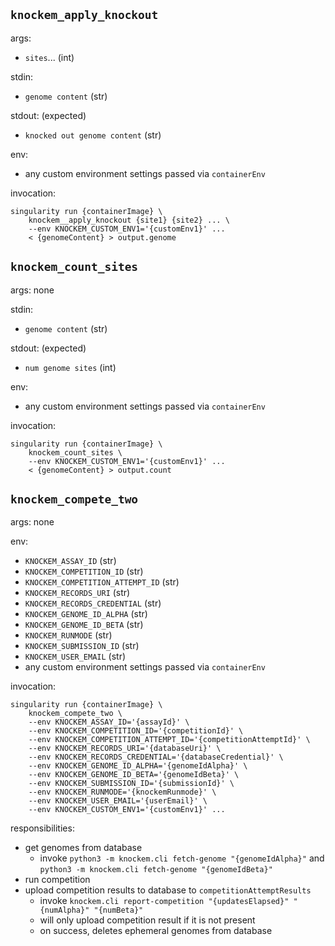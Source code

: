 ## `knockem_apply_knockout`

args:
- `sites`... (int)

stdin:
- `genome content` (str)

stdout: (expected)
- `knocked out genome content` (str)

env:
- any custom environment settings passed via `containerEnv`

invocation:
```
singularity run {containerImage} \
    knockem__apply_knockout {site1} {site2} ... \
    --env KNOCKEM_CUSTOM_ENV1='{customEnv1}' ...
    < {genomeContent} > output.genome
```

## `knockem_count_sites`

args: none

stdin:
- `genome content` (str)

stdout: (expected)
- `num genome sites` (int)

env:
- any custom environment settings passed via `containerEnv`

invocation:
```
singularity run {containerImage} \
    knockem_count_sites \
    --env KNOCKEM_CUSTOM_ENV1='{customEnv1}' ...
    < {genomeContent} > output.count
```

## `knockem_compete_two`

args: none

env:
- `KNOCKEM_ASSAY_ID` (str)
- `KNOCKEM_COMPETITION_ID` (str)
- `KNOCKEM_COMPETITION_ATTEMPT_ID` (str)
- `KNOCKEM_RECORDS_URI` (str)
- `KNOCKEM_RECORDS_CREDENTIAL` (str)
- `KNOCKEM_GENOME_ID_ALPHA` (str)
- `KNOCKEM_GENOME_ID_BETA` (str)
- `KNOCKEM_RUNMODE` (str)
- `KNOCKEM_SUBMISSION_ID` (str)
- `KNOCKEM_USER_EMAIL` (str)
- any custom environment settings passed via `containerEnv`

invocation:
```
singularity run {containerImage} \
    knockem_compete_two \
    --env KNOCKEM_ASSAY_ID='{assayId}' \
    --env KNOCKEM_COMPETITION_ID='{competitionId}' \
    --env KNOCKEM_COMPETITION_ATTEMPT_ID='{competitionAttemptId}' \
    --env KNOCKEM_RECORDS_URI='{databaseUri}' \
    --env KNOCKEM_RECORDS_CREDENTIAL='{databaseCredential}' \
    --env KNOCKEM_GENOME_ID_ALPHA='{genomeIdAlpha}' \
    --env KNOCKEM_GENOME_ID_BETA='{genomeIdBeta}' \
    --env KNOCKEM_SUBMISSION_ID='{submissionId}' \
    --env KNOCKEM_RUNMODE='{knockemRunmode}' \
    --env KNOCKEM_USER_EMAIL='{userEmail}' \
    --env KNOCKEM_CUSTOM_ENV1='{customEnv1}' ...
```

responsibilities:
- get genomes from database
    - invoke `python3 -m knockem.cli fetch-genome "{genomeIdAlpha}"` and `python3 -m knockem.cli fetch-genome "{genomeIdBeta}"`
- run competition
- upload competition results to database to `competitionAttemptResults`
    - invoke `knockem.cli report-competition "{updatesElapsed}" "{numAlpha}" "{numBeta}"`
    - will only upload competition result if it is not present
    - on success, deletes ephemeral genomes from database

